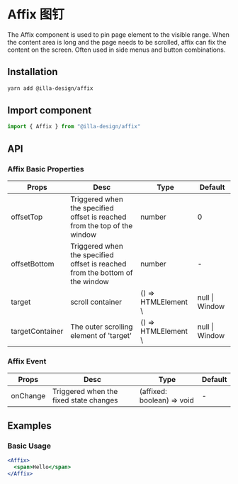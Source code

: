 # Affix 图钉

The Affix component is used to pin page element to the visible range. When the content area is long and the page needs to be scrolled, affix can fix the content on the screen. Often used in side menus and button combinations.

## Installation

```bash
yarn add @illa-design/affix
```

## Import component

```jsx
import { Affix } from "@illa-design/affix"
```

## API

### Affix Basic Properties

| Props           | Desc                                                                         | Type                 | Default                        |
| --------------- | ---------------------------------------------------------------------------- | -------------------- | ------------------------------ |
| offsetTop       | Triggered when the specified offset is reached from the top of the window    | number               | 0                              |
| offsetBottom    | Triggered when the specified offset is reached from the bottom of the window | number               | -                              |
| target          | scroll container                                                             | () => HTMLElement \ | null \| Window | () => window |
| targetContainer | The outer scrolling element of 'target'                                      | () => HTMLElement \ | null \| Window | -            |

### Affix Event

| Props    | Desc                                   | Type                       | Default |
| -------- | -------------------------------------- | -------------------------- | ------- |
| onChange | Triggered when the fixed state changes | (affixed: boolean) => void | -       |

## Examples

### Basic Usage

```jsx
<Affix>
  <span>Hello</span>
</Affix>
```
